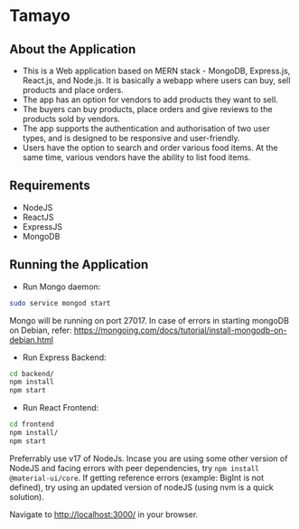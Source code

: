 # Tamayo

## About the Application

* This is a Web application based on MERN stack - MongoDB, Express.js, React.js, and Node.js. It is basically a webapp where users can buy, sell products and place orders.
* The app has an option for vendors to add products they want to sell.
* The buyers can buy products, place orders and give reviews to the products sold by vendors.
* The app supports the authentication and authorisation of two user types, and is designed to be responsive and user-friendly.
* Users have the option to search and order various food items. At the same time, various vendors have the ability to list food items.

## Requirements

* NodeJS
* ReactJS
* ExpressJS
* MongoDB

## Running the Application

* Run Mongo daemon:

```sh
sudo service mongod start
```

Mongo will be running on port 27017.
In case of errors in starting mongoDB on Debian, refer: https://mongoing.com/docs/tutorial/install-mongodb-on-debian.html

* Run Express Backend:

```sh
cd backend/
npm install
npm start
```

* Run React Frontend:

```sh
cd frontend
npm install/
npm start
```
Preferrably use v17 of NodeJs. Incase you are using some other version of NodeJS and facing errors with peer dependencies, try `npm install @material-ui/core`. 
If getting reference errors (example: BigInt is not defined), try using an updated version of nodeJS (using nvm is a quick solution).

Navigate to [http://localhost:3000/](http://localhost:3000/) in your browser.
